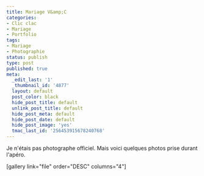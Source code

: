 ```yaml
---
title: Mariage V&amp;C
categories:
- Clic clac
- Mariage
- Portfolio
tags:
- Mariage
- Photographie
status: publish
type: post
published: true
meta:
  _edit_last: '1'
  _thumbnail_id: '4877'
  layout: default
  post_color: black
  hide_post_title: default
  unlink_post_title: default
  hide_post_meta: default
  hide_post_date: default
  hide_post_image: 'yes'
  tmac_last_id: '256453915678240768'
---
```

Je n'étais pas photographe officiel. Mais voici quelques photos prise durant l'apéro.

<!--more-->

[gallery link="file" order="DESC" columns="4"]
